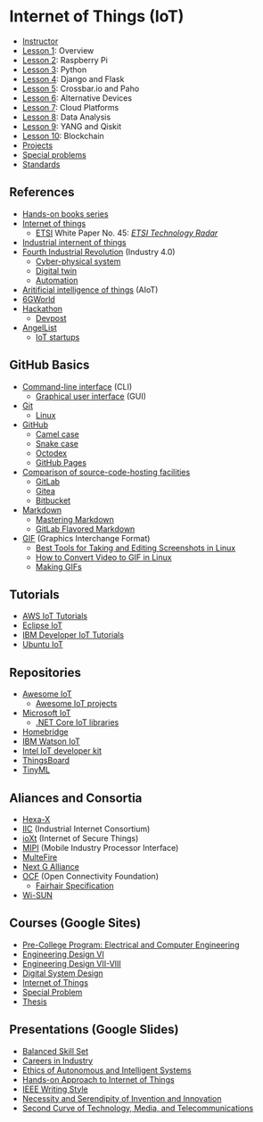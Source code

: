 # Internet of Things (IoT)

* [Instructor](https://web.stevens.edu/facultyprofile/?id=2081)
* [Lesson 1](https://github.com/kevinwlu/iot/tree/master/lesson1): Overview
* [Lesson 2](https://github.com/kevinwlu/iot/tree/master/lesson2): Raspberry Pi
* [Lesson 3](https://github.com/kevinwlu/iot/tree/master/lesson3): Python
* [Lesson 4](https://github.com/kevinwlu/iot/tree/master/lesson4): Django and Flask
* [Lesson 5](https://github.com/kevinwlu/iot/tree/master/lesson5): Crossbar.io and Paho
* [Lesson 6](https://github.com/kevinwlu/iot/tree/master/lesson6): Alternative Devices
* [Lesson 7](https://github.com/kevinwlu/iot/tree/master/lesson7): Cloud Platforms
* [Lesson 8](https://github.com/kevinwlu/iot/tree/master/lesson8): Data Analysis
* [Lesson 9](https://github.com/kevinwlu/iot/tree/master/lesson9): YANG and Qiskit
* [Lesson 10](https://github.com/kevinwlu/iot/tree/master/lesson10): Blockchain
* [Projects](https://github.com/kevinwlu/iot/tree/master/projects)
* [Special problems](https://github.com/kevinwlu/iot/tree/master/projects)
* [Standards](https://github.com/kevinwlu/iot/tree/master/standards)

## References
* [Hands-on books series](http://www.hands-on-books-series.com)
* [Internet of things](https://en.wikipedia.org/wiki/Internet_of_things)
  * [ETSI](https://en.wikipedia.org/wiki/ETSI) White Paper No. 45: [_ETSI Technology Radar_](https://www.etsi.org/images/files/ETSIWhitePapers/etsi_wp45_ETSI_technology_radar.pdf)
* [Industrial internent of things](https://en.wikipedia.org/wiki/Industrial_internet_of_things)
* [Fourth Industrial Revolution](https://en.wikipedia.org/wiki/Fourth_Industrial_Revolution) (Industry 4.0)
  * [Cyber-physical system](https://en.wikipedia.org/wiki/Cyber-physical_system)
  * [Digital twin](https://en.wikipedia.org/wiki/Digital_twin)
  * [Automation](https://en.wikipedia.org/wiki/Automation)
* [Aritificial intelligence of things](https://en.wikipedia.org/wiki/Artificial_intelligence_of_things) (AIoT)
* [6GWorld](https://www.6gworld.com/)
* [Hackathon](https://en.wikipedia.org/wiki/Hackathon)
  * [Devpost](https://en.wikipedia.org/wiki/Devpost)
* [AngelList](https://en.wikipedia.org/wiki/AngelList)
  * [IoT startups](https://angel.co/internet-of-things)

## GitHub Basics
* [Command-line interface](https://en.wikipedia.org/wiki/Command-line_interface) (CLI)
  * [Graphical user interface](https://en.wikipedia.org/wiki/Graphical_user_interface) (GUI)
* [Git](https://en.wikipedia.org/wiki/Git)
  * [Linux](https://en.wikipedia.org/wiki/Linux)
* [GitHub](https://en.wikipedia.org/wiki/GitHub)
  * [Camel case](https://en.wikipedia.org/wiki/Camel_case)
  * [Snake case](https://en.wikipedia.org/wiki/Snake_case)
  * [Octodex](https://octodex.github.com/)
  * [GitHub Pages](https://pages.github.com/)
* [Comparison of source-code-hosting facilities](https://en.wikipedia.org/wiki/Comparison_of_source-code-hosting_facilities)
  * [GitLab](https://en.wikipedia.org/wiki/GitLab)
  * [Gitea](https://en.wikipedia.org/wiki/Gitea)
  * [Bitbucket](https://en.wikipedia.org/wiki/Bitbucket)
* [Markdown](https://en.wikipedia.org/wiki/Markdown)
  * [Mastering Markdown](https://guides.github.com/features/mastering-markdown/)
  * [GitLab Flavored Markdown](https://docs.gitlab.com/ee/user/markdown.html)
* [GIF](https://en.wikipedia.org/wiki/GIF) (Graphics Interchange Format)
  * [Best Tools for Taking and Editing Screenshots in Linux](https://itsfoss.com/take-screenshot-linux/)
  * [How to Convert Video to GIF in Linux](https://itsfoss.com/convert-video-gif-linux/)
  * [Making GIFs](https://about.gitlab.com/handbook/product/making-gifs/)

## Tutorials
* [AWS IoT Tutorials](https://docs.aws.amazon.com/iot/latest/developerguide/iot-tutorials.html)
* [Eclipse IoT](https://iot.eclipse.org/projects/getting-started/)
* [IBM Developer IoT Tutorials](https://developer.ibm.com/technologies/iot/tutorials/)
* [Ubuntu IoT](https://ubuntu.com/internet-of-things)

## Repositories
* [Awesome IoT](https://github.com/phodal/awesome-iot)
  * [Awesome IoT projects](https://github.com/phodal/awesome-iot-projects)
* [Microsoft IoT](https://github.com/ms-iot)
  * [.NET Core IoT libraries](https://github.com/dotnet/iot)
* [Homebridge](https://github.com/homebridge/homebridge)
* [IBM Watson IoT](https://github.com/ibm-watson-iot)
* [Intel IoT developer kit](https://github.com/intel-iot-devkit)
* [ThingsBoard](https://github.com/thingsboard)
* [TinyML](https://github.com/mit-han-lab/tinyml)

## Aliances and Consortia
* [Hexa-X](https://hexa-x.eu/)
* [IIC](https://en.wikipedia.org/wiki/Industrial_Internet_Consortium) (Industrial Internet Consortium)
* [ioXt](https://www.ioxtalliance.org/) (Internet of Secure Things)
* [MIPI](https://en.wikipedia.org/wiki/MIPI_Alliance) (Mobile Industry Processor Interface)
* [MulteFire](https://en.wikipedia.org/wiki/MulteFire)
* [Next G Alliance](https://www.nextgalliance.org/)
* [OCF](https://en.wikipedia.org/wiki/Open_Connectivity_Foundation) (Open Connectivity Foundation)
  * [Fairhair Specification](https://openconnectivity.org/developer/specifications/fairhair/)
* [Wi-SUN](https://wi-sun.org/)

## Courses (Google Sites)
* [Pre-College Program: Electrical and Computer Engineering](https://sites.google.com/view/ece-ecoes)
* [Engineering Design VI](https://sites.google.com/view/ece322)
* [Engineering Design VII-VIII](https://sites.google.com/view/ece423)
* [Digital System Design](https://sites.google.com/view/ece487)
* [Internet of Things](https://sites.google.com/view/ece629)
* [Special Problem](https://sites.google.com/view/ece800)
* [Thesis](https://sites.google.com/view/ece900)

## Presentations (Google Slides)

* [Balanced Skill Set](https://docs.google.com/presentation/d/153WdbX45X3mDv5xqPK3I9XluN-qWKLW9vqNKKk2y5kI)
* [Careers in Industry](https://docs.google.com/presentation/d/106zGCupPAgWhLEW6l_BM_moIr_ZFnFw36kjqOi9m9q8)
* [Ethics of Autonomous and Intelligent Systems](https://docs.google.com/presentation/d/1mvlRrR5tgnX2LDzR20_8J74wdCawYNp7Y1KuTh8QK3c)
* [Hands-on Approach to Internet of Things](https://docs.google.com/presentation/d/1nW76PppJbi9WeeJnl-cxk0Al-DEN9r5vw4FR4d0fkYI)
* [IEEE Writing Style](https://docs.google.com/presentation/d/1TIWfYpBYfumA1rgMLDP6UkM7fC9rC8EK4up3Q28t6MQ)
* [Necessity and Serendipity of Invention and Innovation](https://docs.google.com/presentation/d/1hLaVNikDvlXs1PCG4ikN8zXegfyOYcp04XByzQSG864)
* [Second Curve of Technology, Media, and Telecommunications](https://goo.gl/5wH7D7)
